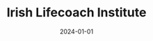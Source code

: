 ---
date: '2024-01-01' # date in which the content is created - defaults to "today"
title: 'Irish Lifecoach Institute'
draft: false # set to "true" if you want to hide the content 

university: "Irish Lifecoach Institute"
year: "2024-2025"
degree: "Diploma in Personal & Business Coaching. Practitioner Level (ICF level I)"

---